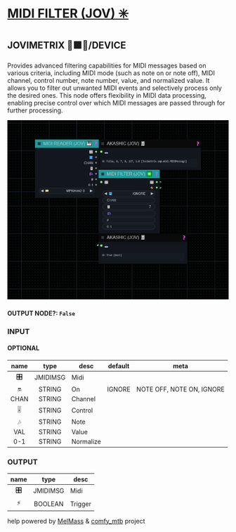 # [MIDI FILTER (JOV) ✳️](https://raw.githubusercontent.com/Amorano/Jovimetrix-examples/master/node/MIDI%20FILTER/MIDI%20FILTER.md)

## JOVIMETRIX 🔺🟩🔵/DEVICE

Provides advanced filtering capabilities for MIDI messages based on various criteria, including MIDI mode (such as note on or note off), MIDI channel, control number, note number, value, and normalized value. It allows you to filter out unwanted MIDI events and selectively process only the desired ones. This node offers flexibility in MIDI data processing, enabling precise control over which MIDI messages are passed through for further processing.

![MIDI FILTER](https://raw.githubusercontent.com/Amorano/Jovimetrix-examples/master/node/MIDI%20FILTER/MIDI%20FILTER.png)

#### OUTPUT NODE?: `False`

### INPUT

#### OPTIONAL

name | type | desc | default | meta
:---:|:---:|---|:---:|---
🎛️  |  JMIDIMSG  | Midi |  | 
🔛  |  STRING  | On | IGNORE | NOTE OFF, NOTE ON, IGNORE
CHAN  |  STRING  | Channel |  | 
🎚️  |  STRING  | Control |  | 
🎶  |  STRING  | Note |  | 
VAL  |  STRING  | Value |  | 
0-1  |  STRING  | Normalize |  | 

### OUTPUT

name | type | desc
:---:|:---:|---
🎛️  |  JMIDIMSG  | Midi 
⚡  |  BOOLEAN  | Trigger 

help powered by [MelMass](https://github.com/melMass) & [comfy_mtb](https://github.com/melMass/comfy_mtb) project